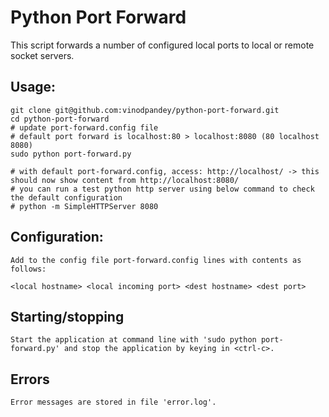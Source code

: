 # Python Port Forward
This script forwards a number of configured local ports to local or remote socket servers.

## Usage:
```
git clone git@github.com:vinodpandey/python-port-forward.git
cd python-port-forward
# update port-forward.config file
# default port forward is localhost:80 > localhost:8080 (80 localhost 8080)
sudo python port-forward.py

# with default port-forward.config, access: http://localhost/ -> this should now show content from http://localhost:8080/
# you can run a test python http server using below command to check the default configuration
# python -m SimpleHTTPServer 8080
```

## Configuration:
```
Add to the config file port-forward.config lines with contents as follows:

<local hostname> <local incoming port> <dest hostname> <dest port>
```

## Starting/stopping
```
Start the application at command line with 'sudo python port-forward.py' and stop the application by keying in <ctrl-c>.
```

## Errors
```
Error messages are stored in file 'error.log'.
```
